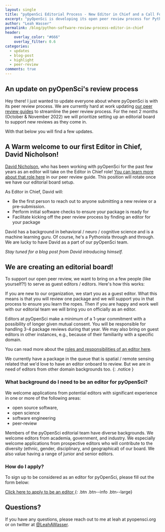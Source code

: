 ```yaml
---
layout: single
title: "pyOpenSci Editorial Process - New Editor in Chief and a Call For Editors"
excerpt: "pyOpenSci is developing its open peer review process for Python scientific software. Learn about our structure and if you are interested, apply to be on our editorial board."
author: "Leah Wasser"
permalink: /blog/python-software-review-process-editor-in-chief
header:
    overlay_color: "#666"
    overlay_filter: 0.6
categories:
  - updates
  - blog-post
  - highlight
  - peer-review
comments: true
---
```


## An update on pyOpenSci's review process 

Hey there! I just wanted to update everyone about where pyOpenSci is with 
its peer review process. We are currently hard at work updating [our peer review guides](https://www.pyopensci.org/software-peer-review/) to 
streamline the peer review process. For the next 2 months (October & November 2022) 
we will prioritize setting up an editorial board to support new reviews as they 
come in. 

With that below you will find a few updates.

## A Warm welcome to our first Editor in Chief, David Nicholson!

[David Nicholson](https://github.com/NickleDave), who has been working with pyOpenSci for the past few years as 
an editor will take on the Editor in Chief role! [You can learn more about that 
role here](https://www.pyopensci.org/software-peer-review/how-to/editor-in-chief-guide.html) in our peer review guide. This position will rotate once we have our editorial board setup.

As Editor in Chief, David will:

* Be the first person to reach out to anyone submitting a new review or a pre-submission. 
* Perform initial software checks to ensure your package is ready for  
* Facilitate kicking off the peer review process by finding an editor for your package

David has a background in behavioral / neuro / cognitive science and is a machine learning guru. 
Of course, he's a Pythonista through and through. We are lucky to have David as a 
part of our pyOpenSci team. 

*Stay tuned for a blog post from David introducing himself.*

## We are creating an editorial board!

To support our open peer review, we want to bring on a few people (like yourself?!) 
to serve as guest editors / editors. Here's how this works:

If you are new to our organization, we start you as a guest editor. What this
means is that you will review one package and we will support you in that 
process to ensure you learn the ropes. Then if you are happy and work well 
with our editorial team we will bring you on officially as an editor. 

Editors at pyOpenSci make a minimum of a 1-year commitment with a possibility of 
longer given mutual consent. You will be responsible for handling 3-4 package 
reviews during that year. We may also bring on guest editors in other 
instances, e.g., because of their familiarity with a specific domain.

You can read more about the [roles and responsibilities of an editor here](https://www.pyopensci.org/software-peer-review/how-to/editors-guide.html). 

We currently have a package in the queue that is spatial / remote sensing related
that we'd love to have an editor onboard to review. But we are in need of editors
from other domain backgrounds too.
{: .notice }

### What background do I need to be an editor for pyOpenSci?

We welcome applications from potential editors with significant experience in 
one or more of the following areas: 
* open source software, 
* open science
* software engineering
* peer-review

Members of the pyOpenSci editorial team have diverse backgrounds. We welcome 
editors from academia, government, and industry. We especially welcome 
applications from prospective editors who will contribute to the diversity 
(ethnic, gender, disciplinary, and geographical) of our board. We also value 
having a range of junior and senior editors.


### How do I apply?

To sign up to be considered as an editor for pyOpenSci, please fill out the 
form below:

[Click here to apply to be an editor <i class="fa fa-4 fa-arrow-circle-right" aria-hidden="true"></i>](https://forms.gle/YH4kTeDFoYjDtefh7){: .btn .btn--info .btn--large}

## Questions?
If you have any questions, please reach out to me at leah at pyopensci.org or on 
twitter at [@LeahAWasser](https://twitter.com/LeahAWasser).
